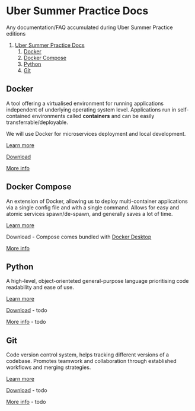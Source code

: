 # Uber Summer Practice Docs
Any documentation/FAQ accumulated during Uber Summer Practice editions

1. [Uber Summer Practice Docs](#uber-summer-practice-docs)
   1. [Docker](#docker)
   2. [Docker Compose](#docker-compose)
   3. [Python](#python)
   4. [Git](#git)

## Docker
A tool offering a virtualised environment for running applications independent of underlying operating system level. Applications run in self-contained environments called **containers** and can be easily transferrable/deployable.

We will use Docker for microservices deployment and local development.

[Learn more](https://www.freecodecamp.org/news/what-is-docker-used-for-a-docker-container-tutorial-for-beginners/)

[Download](https://www.docker.com/products/docker-desktop/)

[More info](docs/docker.md)

## Docker Compose

An extension of Docker, allowing us to deploy multi-container applications via a single config file and with a single command. Allows for easy and atomic services spawn/de-spawn, and generally saves a lot of time.

[Learn more](https://docs.docker.com/compose/)

Download - Compose comes bundled with [Docker Desktop](https://www.docker.com/products/docker-desktop/)

[More info](docs/docker.md)

## Python

A high-level, object-orienteted general-purpose language prioritising code readability and ease of use.

[Learn more](https://opensource.com/resources/python)

[Download]() - todo

[More info]() - todo

## Git

Code version control system, helps tracking different versions of a codebase. Promotes teamwork and collaboration through established workflows and merging strategies.

[Learn more](https://www.freecodecamp.org/news/what-is-git-learn-git-version-control/)

[Download]() - todo

[More info]() - todo
